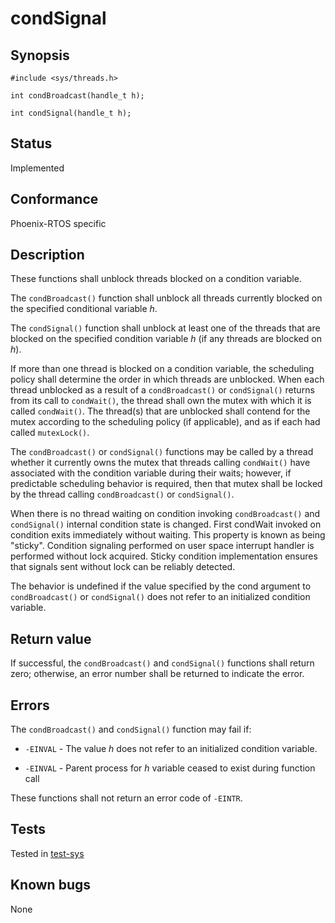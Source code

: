 # condSignal

## Synopsis

`#include <sys/threads.h>`

`int condBroadcast(handle_t h);`

`int condSignal(handle_t h);`

## Status

Implemented

## Conformance

Phoenix-RTOS specific

## Description

These functions shall unblock threads blocked on a condition variable.

The `condBroadcast()` function shall unblock all threads currently blocked on the specified conditional variable _h_.

The `condSignal()` function shall unblock at least one of the threads that are blocked on the specified condition
variable _h_ (if any threads are blocked on _h_).

If more than one thread is blocked on a condition variable, the scheduling policy shall determine the order in which
threads are unblocked. When each thread unblocked as a result of a `condBroadcast()` or `condSignal()` returns from its
call to `condWait()`, the thread shall own the mutex with which it is called `condWait()`. The thread(s) that are
unblocked shall contend for the mutex according to the scheduling policy (if applicable),
and as if each had called `mutexLock()`.

The `condBroadcast()` or `condSignal()` functions may be called by a thread whether it
currently owns the mutex that threads calling `condWait()` have associated with the condition variable
during their waits; however, if predictable scheduling behavior is required, then that mutex shall be locked by the
thread calling `condBroadcast()` or `condSignal()`.

When there is no thread waiting on condition invoking `condBroadcast()` and `condSignal()` internal condition state
is changed. First condWait invoked on condition exits immediately without waiting. This property is known as being
"sticky". Condition signaling performed on user space interrupt handler is performed without lock acquired. Sticky
condition implementation ensures that signals sent without lock can be reliably detected.

The behavior is undefined if the value specified by the cond argument to `condBroadcast()` or
`condSignal()` does not refer to an initialized condition variable.

## Return value

If successful, the `condBroadcast()` and `condSignal()` functions shall return zero; otherwise, an
error number shall be returned to indicate the error.

## Errors

The `condBroadcast()` and `condSignal()` function may fail if:

* `-EINVAL` - The value _h_ does not refer to an initialized condition variable.

* `-EINVAL` - Parent process for _h_ variable ceased to exist during function call

These functions shall not return an error code of `-EINTR`.

## Tests

Tested in [test-sys](https://github.com/phoenix-rtos/phoenix-rtos-tests/tree/master/sys)

## Known bugs

None
